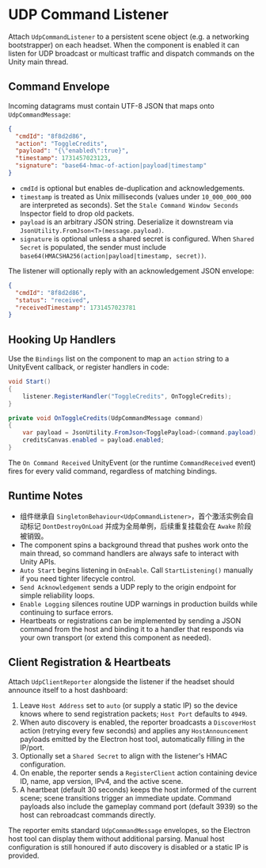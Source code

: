 # UDP Command Listener

Attach `UdpCommandListener` to a persistent scene object (e.g. a networking bootstrapper) on each headset. When the component is enabled it can listen for UDP broadcast or multicast traffic and dispatch commands on the Unity main thread.

## Command Envelope

Incoming datagrams must contain UTF-8 JSON that maps onto `UdpCommandMessage`:

```json
{
  "cmdId": "8f8d2d86",
  "action": "ToggleCredits",
  "payload": "{\"enabled\":true}",
  "timestamp": 1731457023123,
  "signature": "base64-hmac-of-action|payload|timestamp"
}
```

- `cmdId` is optional but enables de-duplication and acknowledgements.
- `timestamp` is treated as Unix milliseconds (values under `10_000_000_000` are interpreted as seconds). Set the `Stale Command Window Seconds` Inspector field to drop old packets.
- `payload` is an arbitrary JSON string. Deserialize it downstream via `JsonUtility.FromJson<T>(message.payload)`.
- `signature` is optional unless a shared secret is configured. When `Shared Secret` is populated, the sender must include `base64(HMACSHA256(action|payload|timestamp, secret))`.

The listener will optionally reply with an acknowledgement JSON envelope:

```json
{
  "cmdId": "8f8d2d86",
  "status": "received",
  "receivedTimestamp": 1731457023781
}
```

## Hooking Up Handlers

Use the `Bindings` list on the component to map an `action` string to a UnityEvent callback, or register handlers in code:

```csharp
void Start()
{
    listener.RegisterHandler("ToggleCredits", OnToggleCredits);
}

private void OnToggleCredits(UdpCommandMessage command)
{
    var payload = JsonUtility.FromJson<TogglePayload>(command.payload);
    creditsCanvas.enabled = payload.enabled;
}
```

The `On Command Received` UnityEvent (or the runtime `CommandReceived` event) fires for every valid command, regardless of matching bindings.

## Runtime Notes

- 组件继承自 `SingletonBehaviour<UdpCommandListener>`，首个激活实例会自动标记 `DontDestroyOnLoad` 并成为全局单例，后续重复挂载会在 `Awake` 阶段被销毁。
- The component spins a background thread that pushes work onto the main thread, so command handlers are always safe to interact with Unity APIs.
- `Auto Start` begins listening in `OnEnable`. Call `StartListening()` manually if you need tighter lifecycle control.
- `Send Acknowledgement` sends a UDP reply to the origin endpoint for simple reliability loops.
- `Enable Logging` silences routine UDP warnings in production builds while continuing to surface errors.
- Heartbeats or registrations can be implemented by sending a JSON command from the host and binding it to a handler that responds via your own transport (or extend this component as needed).

## Client Registration & Heartbeats

Attach `UdpClientReporter` alongside the listener if the headset should announce itself to a host dashboard:

1. Leave `Host Address` set to `auto` (or supply a static IP) so the device knows where to send registration packets; `Host Port` defaults to `4949`.
2. When auto discovery is enabled, the reporter broadcasts a `DiscoverHost` action (retrying every few seconds) and applies any `HostAnnouncement` payloads emitted by the Electron host tool, automatically filling in the IP/port.
3. Optionally set a `Shared Secret` to align with the listener's HMAC configuration.
4. On enable, the reporter sends a `RegisterClient` action containing device ID, name, app version, IPv4, and the active scene.
5. A heartbeat (default 30 seconds) keeps the host informed of the current scene; scene transitions trigger an immediate update. Command payloads also include the gameplay command port (default 3939) so the host can rebroadcast commands directly.

The reporter emits standard `UdpCommandMessage` envelopes, so the Electron host tool can display them without additional parsing. Manual host configuration is still honoured if auto discovery is disabled or a static IP is provided.
